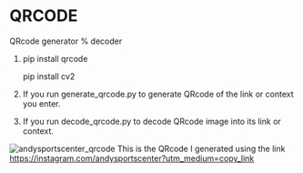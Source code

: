 # QRCODE
QRcode generator % decoder

1.  pip install qrcode
    
    pip install cv2

2.  If you run generate_qrcode.py to generate QRcode of the link or context you enter.
3.  If you run decode_qrcode.py to decode QRcode image into its link or context.


![andysportscenter_qrcode](https://user-images.githubusercontent.com/61671531/126278011-4c7f3a77-12ba-4436-8a97-c78c6b101c42.jpg)
This is the QRcode I generated using the link https://instagram.com/andysportscenter?utm_medium=copy_link
